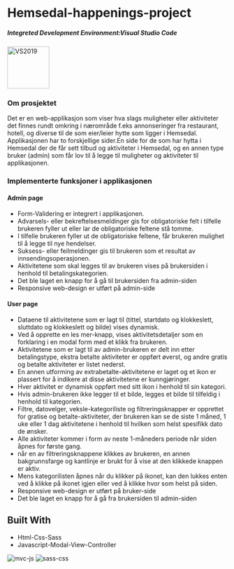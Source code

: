 # Hemsedal-happenings-project

#####  Integreted Development Environment:Visual Studio Code  
 <img width="96" alt="VS2019" src="https://user-images.githubusercontent.com/48107744/162344825-4cefecd0-11cd-4e22-828f-c5527841e1bc.jpg">
 
 ### Om prosjektet
 
Det er en web-applikasjon som viser hva slags muligheter eller aktiviteter det finnes rundt omkring i nærområde f.eks annonseringer fra restaurant, hotell, og diverse til de som eier/leier hytte som ligger i Hemsedal. Applikasjonen har to forskjellige sider.En side for de som har hytta i Hemsedal der de får sett tilbud og aktiviteter i Hemsedal, og en annen type bruker (admin) som får lov til å legge til muligheter og aktiviteter til applikasjonen.   

 ### Implementerte funksjoner i applikasjonen
 
 #### Admin page
<ul>
<li> Form-Validering er integrert i applikasjonen.</li>
<li>Advarsels- eller bekreftelsesmeldinger gis for obligatoriske felt i tilfelle brukeren fyller ut eller lar de obligatoriske feltene stå tomme.</li>
<li> I tilfelle brukeren fyller ut de obligatoriske feltene, får brukeren mulighet til å legge til nye hendelser.</li>
<li> Suksess- eller feilmeldinger gis til brukeren som et resultat av innsendingsoperasjonen.</li>
<li>Aktivitetene som skal legges til av brukeren vises på brukersiden i henhold til betalingskategorien.</li>
  <li>Det ble laget en knapp for å gå til brukersiden fra admin-siden</li> 
<li>Responsive web-design er utført på admin-side</li>
  </ul>
  
   #### User page
<ul>
  <li> Dataene til aktivitetene som er lagt til (tittel, startdato og klokkeslett, sluttdato og klokkeslett og bilde) vises dynamisk.</li>
  <li>Ved å opprette en les mer-knapp, vises aktivitetsdetaljer som en forklaring i en modal form med et klikk fra brukeren.</li>
  <li>Aktivitetene som er lagt til av admin-brukeren er delt inn etter betalingstype, ekstra betalte aktiviteter er oppført øverst, og andre gratis og betalte           aktiviteter er listet nederst.</li>
  <li>En annen utforming av extrabetalte-aktivitetene er laget og et ikon er plassert for å indikere at disse aktivitetene er kunngjøringer.</li>
  <li>Hver aktivitet er dynamisk oppført med sitt ikon i henhold til sin kategori.</li>
  <li>Hvis admin-brukeren ikke legger til et bilde, legges et bilde til tilfeldig i henhold til kategorien.</li>
  <li>Filtre, datovelger, veksle-kategoriliste og filtreringsknapper er opprettet for gratise og betalte-aktiviteter, der brukeren kan se de siste 1 måned, 1 uke eller 1       dag aktivitetene i henhold til hvilken som helst spesifikk dato de ønsker.</li>
  <li>Alle aktiviteter kommer i form av neste 1-måneders periode når siden åpnes for første gang.</li>
  <li> når en av filtreringsknappene klikkes av brukeren, en annen bakgrunnsfarge og kantlinje er brukt for å vise at den klikkede knappen er aktiv.</li>
  <li>Mens kategorilisten åpnes når du klikker på ikonet, kan den lukkes enten ved å klikke på ikonet igjen eller ved å klikke hvor som helst på siden.</li>
  <li>Responsive web-design er utført på bruker-side</li>
  <li>Det ble laget en knapp for å gå fra brukersiden til admin-siden</li>
  </ul>
  
## Built With

<ul>
<li>Html-Css-Sass</li>
<li>Javascript-Modal-View-Controller</li>
</ul>

![mvc-js](https://user-images.githubusercontent.com/48107744/162412170-4582f81e-9944-4cf3-9102-daf9b6b43914.jpg) ![sass-css](https://user-images.githubusercontent.com/48107744/162412248-68298de7-7b10-4be7-8143-ed912e7222bd.jpg)


